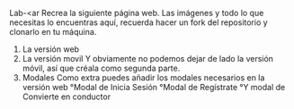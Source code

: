 Lab-<ar
Recrea la siguiente página web. Las imágenes y todo lo que necesitas lo encuentras aquí, recuerda hacer un fork del repositorio y clonarlo en tu máquina.
1. La versión web
2. La versión movil
Y obviamente no podemos dejar de lado la versión móvil, así que créala como segunda parte.
3. Modales
Como extra puedes añadir los modales necesarios en la versión web
°Modal de Inicia Sesión
°Modal de Regístrate
°Y modal de Convierte en conductor
